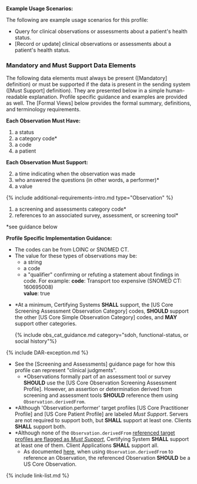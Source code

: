 
**Example Usage Scenarios:**

The following are example usage scenarios for this profile:

-  Query for clinical observations or assessments about a patient's health status.
-  [Record or update] clinical observations or assessments about a patient's health status.

### Mandatory and Must Support Data Elements


The following data elements must always be present ([Mandatory] definition) or must be supported if the data is present in the sending system ([Must Support] definition). They are presented below in a simple human-readable explanation. Profile specific guidance and examples are provided as well. The [Formal Views] below provides the formal summary, definitions, and terminology requirements.

**Each Observation Must Have:**

1. a status
1. a category code*
2. a code
3. a patient

**Each Observation Must Support:**

2. a time indicating when the observation was made
3. who answered the questions <span class="bg-success" markdown="1">(in other words, a performer)*</span><!-- new-content -->
4. a value

{% include additional-requirements-intro.md type="Observation" %}

1. <span class="bg-success" markdown="1">a screening and assessments category code*</span><!-- new-content -->
1. references to an associated survey, assessment, or screening tool*

\*see guidance below

**Profile Specific Implementation Guidance:**

- The codes can be from LOINC or SNOMED CT.
- The value for these types of observations may be:
  -  a string
  -  a code
  -  a "qualifier" confirming or refuting a statement about findings in code. For example:
      **code**: Transport too expensive (SNOMED CT: 160695008)  
      **value**: true

<div class="bg-success" markdown="1">

- \*At a minimum, Certifying Systems **SHALL** support, the [US Core Screening Assessment Observation Category] codes, **SHOULD** support the other [US Core Simple Observation Category] codes, and **MAY** support other categories.

    {% include obs_cat_guidance.md category="sdoh, functional-status, or social history"%}
</div><!-- new-content -->

{% include DAR-exception.md %}
- See the [Screening and Assessments] guidance page for how this profile can represent "clinical judgments".
  - \*Observations formally part of an assessment tool or survey **SHOULD** use the [US Core Observation Screening Assessment Profile]. However, an assertion or determination derived from screening and assessment tools **SHOULD** reference them using `Observation.derivedFrom`.
-   <span class="bg-success" markdown="1">\*Although 'Observation.performer' target profiles [US Core Practitioner Profile] and [US Core Patient Profile] are labeled *Must Support*. Servers are not required to support both, but **SHALL** support at least one. Clients **SHALL** support both.</span><!-- new-content -->
-  <span class="bg-success" markdown="1">\*Although none of the `Observation.derivedFrom` [referenced target profiles are flagged as *Must Support*](must-support.html#must-support---resource-references), Certifying System **SHALL** support at least one of them. Client Applications **SHALL** support all.</span><!-- new-content -->
   - As documented [here](general-guidance.html#referencing-us-core-profiles), when using `Observation.derivedFrom` to reference an Observation, the referenced Observation **SHOULD** be a US Core Observation.

{% include link-list.md %}
